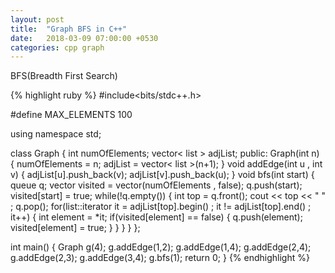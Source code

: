 ```yaml
---
layout: post
title:  "Graph BFS in C++"
date:   2018-03-09 07:00:00 +0530
categories: cpp graph
---
```


BFS(Breadth First Search)

{% highlight ruby %}
#include<bits/stdc++.h>

#define MAX_ELEMENTS 100

using namespace std;

class Graph
{
    int numOfElements;
    vector< list<int> > adjList;
public:
    Graph(int n) {
        numOfElements = n;
        adjList = vector< list<int> >(n+1);
    }
    void addEdge(int u , int v) {
        adjList[u].push_back(v);
        adjList[v].push_back(u);
    }
    void bfs(int start) {
        queue<int> q;
        vector<bool> visited = vector<bool>(numOfElements , false);
        q.push(start);
        visited[start] = true;
        while(!q.empty()) {
            int top = q.front();
            cout << top << " " ;
            q.pop();
            for(list<int>::iterator it = adjList[top].begin() ; it != adjList[top].end() ; it++) {
                int element = *it;
                if(visited[element] == false) {
                    q.push(element);
                    visited[element] = true;
                }
            }
        }
    }
};

int main() {
    Graph g(4);
    g.addEdge(1,2);
    g.addEdge(1,4);
    g.addEdge(2,4);
    g.addEdge(2,3);
    g.addEdge(3,4);
    g.bfs(1);
    return 0;
}
{% endhighlight %}